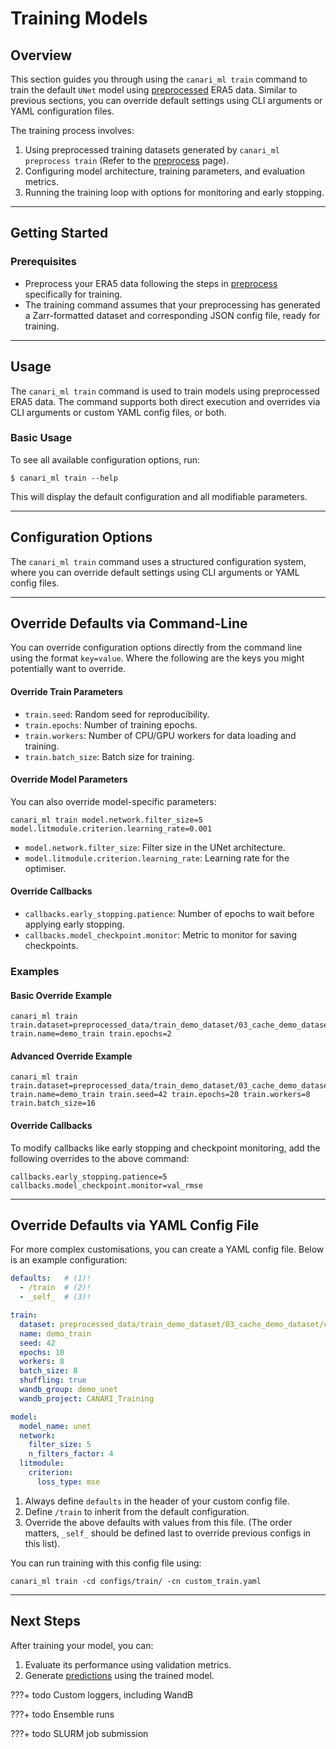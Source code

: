# Training Models

## Overview

This section guides you through using the `canari_ml train` command to train the default `UNet` model using [preprocessed](../preprocess/index.md) ERA5 data. Similar to previous sections, you can override default settings using CLI arguments or YAML configuration files.

The training process involves:

1. Using preprocessed training datasets generated by `canari_ml preprocess train` (Refer to the [preprocess](../preprocess/index.md) page).
2. Configuring model architecture, training parameters, and evaluation metrics.
3. Running the training loop with options for monitoring and early stopping.

---

## Getting Started

### Prerequisites

- Preprocess your ERA5 data following the steps in [preprocess](../preprocess/index.md) specifically for training.
- The training command assumes that your preprocessing has generated a Zarr-formatted dataset and corresponding JSON config file, ready for training.

---

## Usage

The `canari_ml train` command is used to train models using preprocessed ERA5 data. The command supports both direct execution and overrides via CLI arguments or custom YAML config files, or both.

### Basic Usage

To see all available configuration options, run:

``` console exec="on" source="tabbed-left" result="ansi" tabs="Command|Output"
$ canari_ml train --help
```

This will display the default configuration and all modifiable parameters.

---

## Configuration Options

The `canari_ml train` command uses a structured configuration system, where you can override default settings using CLI arguments or YAML config files. 

---

## Override Defaults via Command-Line

You can override configuration options directly from the command line using the format `key=value`. Where the following are the keys you might potentially want to override.

#### Override Train Parameters

- `train.seed`: Random seed for reproducibility.
- `train.epochs`: Number of training epochs.
- `train.workers`: Number of CPU/GPU workers for data loading and training.
- `train.batch_size`: Batch size for training.

#### Override Model Parameters

You can also override model-specific parameters:

``` console
canari_ml train model.network.filter_size=5 model.litmodule.criterion.learning_rate=0.001
```

- `model.network.filter_size`: Filter size in the UNet architecture.
- `model.litmodule.criterion.learning_rate`: Learning rate for the optimiser.

#### Override Callbacks

- `callbacks.early_stopping.patience`: Number of epochs to wait before applying early stopping.
- `callbacks.model_checkpoint.monitor`: Metric to monitor for saving checkpoints.

### Examples

#### Basic Override Example
``` console
canari_ml train train.dataset=preprocessed_data/train_demo_dataset/03_cache_demo_dataset/cached.DAY.north.json train.name=demo_train train.epochs=2
```

#### Advanced Override Example
``` console
canari_ml train train.dataset=preprocessed_data/train_demo_dataset/03_cache_demo_dataset/cached.DAY.north.json train.name=demo_train train.seed=42 train.epochs=20 train.workers=8 train.batch_size=16
```

#### Override Callbacks

To modify callbacks like early stopping and checkpoint monitoring, add the following overrides to the above command:

``` console
callbacks.early_stopping.patience=5 callbacks.model_checkpoint.monitor=val_rmse
```

---

## Override Defaults via YAML Config File

For more complex customisations, you can create a YAML config file. Below is an example configuration:

``` yaml title="configs/train/custom_train.yaml" linenums="1"
defaults:   # (1)!
  - /train  # (2)!
  - _self_  # (3)!

train:
  dataset: preprocessed_data/train_demo_dataset/03_cache_demo_dataset/cached.DAY.north.json
  name: demo_train
  seed: 42
  epochs: 10
  workers: 8
  batch_size: 8
  shuffling: true
  wandb_group: demo_unet
  wandb_project: CANARI_Training

model:
  model_name: unet
  network:
    filter_size: 5
    n_filters_factor: 4
  litmodule:
    criterion:
      loss_type: mse
```

1. Always define `defaults` in the header of your custom config file.
2. Define `/train` to inherit from the default configuration.
3. Override the above defaults with values from this file. (The order matters, `_self_` should be defined last to override previous configs in this list).

You can run training with this config file using:

``` console
canari_ml train -cd configs/train/ -cn custom_train.yaml
```

---

## Next Steps

After training your model, you can:

1. Evaluate its performance using validation metrics.
2. Generate [predictions](../predict/index.md) using the trained model.

???+ todo
    Custom loggers, including WandB

???+ todo
    Ensemble runs

???+ todo
    SLURM job submission
